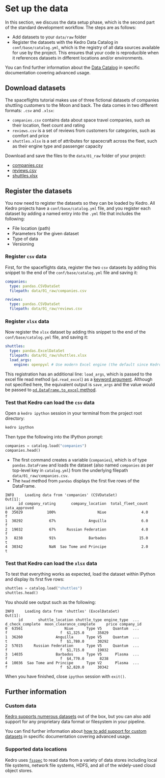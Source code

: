 # Set up the data

In this section, we discuss the data setup phase, which is the second part of the standard development workflow. The steps are as follows:

* Add datasets to your `data/raw` folder
* Register the datasets with the Kedro Data Catalog in `conf/base/catalog.yml`, which is the registry of all data sources available for use by the project. This ensures that your code is reproducible when it references datasets in different locations and/or environments.

You can find further information about the [Data Catalog](../data/data_catalog.md) in specific documentation covering advanced usage.

## Download datasets

The spaceflights tutorial makes use of three fictional datasets of companies shuttling customers to the Moon and back. The data comes in two different formats: `.csv` and `.xlsx`:

* `companies.csv` contains data about space travel companies, such as their location, fleet count and rating
* `reviews.csv` is a set of reviews from customers for categories, such as comfort and price
* `shuttles.xlsx` is a set of attributes for spacecraft across the fleet, such as their engine type and passenger capacity

Download and save the files to the `data/01_raw` folder of your project:

* [companies.csv](https://kedro-org.github.io/kedro/companies.csv)
* [reviews.csv](https://kedro-org.github.io/kedro/reviews.csv)
* [shuttles.xlsx](https://kedro-org.github.io/kedro/shuttles.xlsx)

## Register the datasets

You now need to register the datasets so they can be loaded by Kedro. All Kedro projects have a `conf/base/catalog.yml` file, and you register each dataset by adding a named entry into the `.yml` file that includes the following:

* File location (path)
* Parameters for the given dataset
* Type of data
* Versioning

### Register `csv` data

First, for the spaceflights data, register the two `csv` datasets by adding this snippet to the end of the `conf/base/catalog.yml` file and saving it:

```yaml
companies:
  type: pandas.CSVDataSet
  filepath: data/01_raw/companies.csv

reviews:
  type: pandas.CSVDataSet
  filepath: data/01_raw/reviews.csv
```

### Register `xlsx` data

Now register the `xlsx` dataset by adding this snippet to the end of the `conf/base/catalog.yml` file, and saving it:

```yaml
shuttles:
  type: pandas.ExcelDataSet
  filepath: data/01_raw/shuttles.xlsx
  load_args:
    engine: openpyxl # Use modern Excel engine (the default since Kedro 0.18.0)
```

This registration has an additional line: `load_args`, which is passed to the excel file read method (`pd.read_excel`) as a [keyword argument](https://pandas.pydata.org/pandas-docs/stable/reference/api/pandas.read_excel.html). Although not specified here, the equivalent output is `save_args` and the value would be passed to [`pd.DataFrame.to_excel` method](https://pandas.pydata.org/pandas-docs/stable/reference/api/pandas.DataFrame.to_excel.html).

### Test that Kedro can load the `csv` data

Open a `kedro ipython` session in your terminal from the project root directory:

```bash
kedro ipython
```

Then type the following into the IPython prompt:

```python
companies = catalog.load("companies")
companies.head()
```

* The first command creates a variable (`companies`), which is of type `pandas.DataFrame` and loads the dataset (also named `companies` as per top-level key in `catalog.yml`) from the underlying filepath `data/01_raw/companies.csv`.
* The `head` method from `pandas` displays the first five rows of the DataFrame.

```
INFO     Loading data from 'companies' (CSVDataSet)
Out[1]:
      id company_rating       company_location  total_fleet_count iata_approved
0  35029           100%                   Niue                4.0             f
1  30292            67%               Anguilla                6.0             f
2  19032            67%     Russian Federation                4.0             f
3   8238            91%               Barbados               15.0             t
4  30342            NaN  Sao Tome and Principe                2.0             t

```

### Test that Kedro can load the `xlsx` data

To test that everything works as expected, load the dataset within IPython and display its first five rows:

```python
shuttles = catalog.load("shuttles")
shuttles.head()
```

You should see output such as the following:

```
INFO     Loading data from 'shuttles' (ExcelDataSet)
Out[1]:
      id       shuttle_location shuttle_type engine_type  ... d_check_complete  moon_clearance_complete     price company_id
0  63561                   Niue      Type V5     Quantum  ...                f                        f  $1,325.0      35029
1  36260               Anguilla      Type V5     Quantum  ...                t                        f  $1,780.0      30292
2  57015     Russian Federation      Type V5     Quantum  ...                f                        f  $1,715.0      19032
3  14035               Barbados      Type V5      Plasma  ...                f                        f  $4,770.0       8238
4  10036  Sao Tome and Principe      Type V2      Plasma  ...                f                        f  $2,820.0      30342

```

When you have finished, close `ipython` session with `exit()`.

## Further information

### Custom data

[Kedro supports numerous datasets](/kedro.datasets) out of the box, but you can also add support for any proprietary data format or filesystem in your pipeline.

You can find further information about [how to add support for custom datasets](../extend_kedro/custom_datasets.md) in specific documentation covering advanced usage.

### Supported data locations

Kedro uses [`fsspec`](https://filesystem-spec.readthedocs.io/en/latest/) to read data from a variety of data stores including local file systems, network file systems, HDFS, and all of the widely-used cloud object stores.
